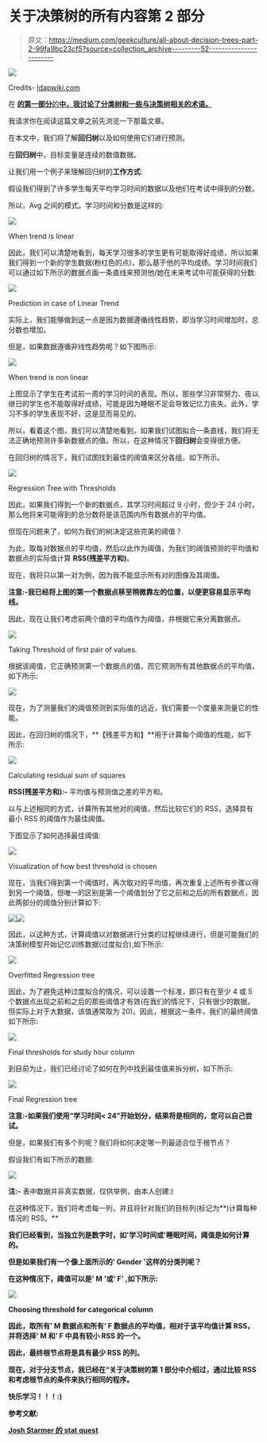 # 关于决策树的所有内容第 2 部分

> 原文：<https://medium.com/geekculture/all-about-decision-trees-part-2-99fa9bc23cf5?source=collection_archive---------52----------------------->

![](img/1fb5cf2be4a59226141b9fd84939441b.png)

Credits- [ldapwiki.com](https://ldapwiki.com/wiki/Classification%20and%20Regression%20Trees)

在 [**的第一部分**的**中，我讨论了分类树和一些与决策树相关的术语。**](https://gaurav-kumar.medium.com/all-about-decision-trees-part-i-cfa148c75631)

我请求你在阅读这篇文章之前先浏览一下那篇文章。

在本文中，我们将了解**回归树**以及如何使用它们进行预测。

在**回归树**中，目标变量是连续的数值数据。

让我们用一个例子来理解回归树的**工作方式**:

假设我们得到了许多学生每天平均学习时间的数据以及他们在考试中得到的分数。

所以，Avg 之间的模式。学习时间和分数是这样的:

![](img/cd4974cf1c162e92ac9070fe8bf67798.png)

When trend is linear

因此，我们可以清楚地看到，每天学习很多的学生更有可能取得好成绩，所以如果我们得到一个新的学生数据(粉红色的点)，那么基于他的平均成绩。学习时间我们可以通过如下所示的数据点画一条直线来预测他/她在未来考试中可能获得的分数:

![](img/5c26f26b02de57dc6ed3a407961069bd.png)

Prediction in case of Linear Trend

实际上，我们能够做到这一点是因为数据遵循线性趋势，即当学习时间增加时，总分数也增加。

但是，如果数据遵循非线性趋势呢？如下图所示:

![](img/8642ea2eb5c9f39a74ed89d87c5ce574.png)

When trend is non linear

上图显示了学生在考试前一周的学习时间的表现。所以，那些学习非常努力、夜以继日的学生也不能取得好成绩，可能是因为睡眠不足会导致记忆力丧失。此外，学习不多的学生表现不好，这是显而易见的。

所以，看着这个图，我们可以清楚地看到，如果我们试图拟合一条直线，我们将无法正确地预测许多新数据点的值。所以，在这种情况下**回归树**会变得很方便。

在回归树的情况下，我们试图找到最佳的阈值来区分各组，如下所示。

![](img/ca91300a8acc3264fa3e76928ef195e8.png)

Regression Tree with Thresholds

因此，如果我们得到一个新的数据点，其学习时间超过 9 小时，但少于 24 小时，那么他将来可能得到的总分数将是该范围内所有数据点的平均值。

但现在问题来了，如何为我们的树决定这些完美的阈值？

为此，取每对数据点的平均值，然后以此作为阈值，为我们的阈值预测的平均值和数据点的实际值计算 **RSS(残差平方和)**。

现在，我将只以第一对为例，因为我不能显示所有对的图像及其阈值。

**注意:-我已经将上图的第一个数据点移至稍微靠左的位置，以便更容易显示平均线。**

因此，现在让我们考虑前两个值的平均值作为阈值，并根据它来分离数据点。

![](img/4039ce0b3a04ae6e786bf02f8a343dfb.png)

Taking Threshold of first pair of values.

根据该阈值，它正确预测第一个数据点的值，而它预测所有其他数据点的平均值，如下所示:

![](img/ea6163412fb519599cf894233b9bd7c9.png)

现在，为了测量我们的阈值预测到实际值的远近，我们需要一个度量来测量它的性能。

因此，在回归树的情况下，**【残差平方和】**用于计算每个阈值的性能，如下所示:

![](img/2f8eb007ec99f58cb82c2f37cb76f1bb.png)

Calculating residual sum of squares

**RSS(残差平方和):-** 平均值与预测值之差的平方和。

以与上述相同的方式，计算所有其他对的阈值，然后比较它们的 RSS，选择具有最小 RSS 的阈值作为最佳阈值。

下图显示了如何选择最佳阈值:

![](img/9906054d3fd797ed2c51d84e653656e8.png)

Visualization of how best threshold is chosen

现在，当我们得到第一个阈值时，再次取对的平均值，再次重复上述所有步骤以得到另一个阈值，但唯一的区别是第一个阈值划分了它之前和之后的所有数据点，因此两部分的阈值分别计算如下:

![](img/b3a5a0e76444d3dee6d7c4d1b872ebf5.png)![](img/389a773d54667b197572d58f3cea74d7.png)

因此，以这种方式，计算阈值以对数据进行分类的过程继续进行，但是可能我们的决策树模型开始记忆训练数据(过度拟合),如下所示:

![](img/21cd6560e343b4e21bb7e9b83026c832.png)

Overfitted Regression tree

因此，为了避免这种过度拟合的情况，可以设置一个标准，即只有在至少 4 或 5 个数据点出现之前和之后的那些阈值才有效(在我们的情况下，只有很少的数据，但实际上对于大数据，该值通常取为 20)。因此，根据这一条件，我们的最终阈值如下所示:

![](img/ca91300a8acc3264fa3e76928ef195e8.png)

Final thresholds for study hour column

到目前为止，我们已经讨论了如何在列中找到最佳值来拆分树，如下所示:

![](img/c78f9ea728d7c36bdccb85dd401c5c01.png)

Final Regression tree

**注意:-如果我们使用“学习时间< 24”开始划分，结果将是相同的，您可以自己尝试。**

但是，如果我们有多个列呢？我们将如何决定哪一列最适合位于根节点？

假设我们有如下所示的数据:

![](img/5a6927f25ead27d8bcda481c30edf323.png)

**注:-** 表中数据并非真实数据，仅供举例，由本人创建:)

在这种情况下，我们将考虑每一列，并且将针对我们的目标列(标记为**)计算每种情况的 RSS。**

**我们已经看到，当独立列是数字时，如'**学习时间**或'**睡眠时间**，阈值是如何计算的。**

**但是如果我们有一个像上面所示的' **Gender** '这样的分类列呢？**

**在这种情况下，阈值可以是' **M '或' F'** ,如下所示:**

**![](img/dfe71bf3620d51a2362f5a24f580a4ce.png)**

**Choosing threshold for categorical column**

**因此，取所有' **M** 数据点和所有' **F** 数据点的平均值，相对于该平均值计算 RSS，并将选择' **M** 和' **F** 中具有较小 **RSS** 的一个。**

**因此，最终根节点将是具有最少 RSS 的列。**

**现在，对于分支节点，我已经在“**关于决策树**的第 1 部分中介绍过，通过比较 RSS 和考虑根节点的条件来执行相同的程序。**

**快乐学习！！！:)**

****参考文献:****

**[Josh Starmer 的 stat quest](https://www.youtube.com/channel/UCtYLUTtgS3k1Fg4y5tAhLbw)**